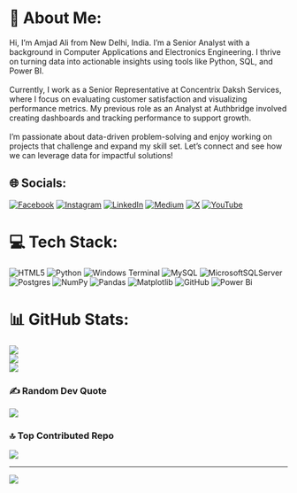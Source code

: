 # 💫 About Me:
Hi, I’m Amjad Ali from New Delhi, India. I’m a Senior Analyst with a background in Computer Applications and Electronics Engineering. I thrive on turning data into actionable insights using tools like Python, SQL, and Power BI.<br><br>Currently, I work as a Senior Representative at Concentrix Daksh Services, where I focus on evaluating customer satisfaction and visualizing performance metrics. My previous role as an Analyst at Authbridge involved creating dashboards and tracking performance to support growth.<br><br>I’m passionate about data-driven problem-solving and enjoy working on projects that challenge and expand my skill set. Let’s connect and see how we can leverage data for impactful solutions!


## 🌐 Socials:
[![Facebook](https://img.shields.io/badge/Facebook-%231877F2.svg?logo=Facebook&logoColor=white)](https://facebook.com/1amjadali1) [![Instagram](https://img.shields.io/badge/Instagram-%23E4405F.svg?logo=Instagram&logoColor=white)](https://instagram.com/1amjadali1) [![LinkedIn](https://img.shields.io/badge/LinkedIn-%230077B5.svg?logo=linkedin&logoColor=white)](https://linkedin.com/in/1amjadali1) [![Medium](https://img.shields.io/badge/Medium-12100E?logo=medium&logoColor=white)](https://medium.com/@1amjadali1) [![X](https://img.shields.io/badge/X-black.svg?logo=X&logoColor=white)](https://x.com/1amjadali1) [![YouTube](https://img.shields.io/badge/YouTube-%23FF0000.svg?logo=YouTube&logoColor=white)](https://youtube.com/@1amjadali1) 

# 💻 Tech Stack:
![HTML5](https://img.shields.io/badge/html5-%23E34F26.svg?style=for-the-badge&logo=html5&logoColor=white) ![Python](https://img.shields.io/badge/python-3670A0?style=for-the-badge&logo=python&logoColor=ffdd54) ![Windows Terminal](https://img.shields.io/badge/Windows%20Terminal-%234D4D4D.svg?style=for-the-badge&logo=windows-terminal&logoColor=white) ![MySQL](https://img.shields.io/badge/mysql-4479A1.svg?style=for-the-badge&logo=mysql&logoColor=white) ![MicrosoftSQLServer](https://img.shields.io/badge/Microsoft%20SQL%20Server-CC2927?style=for-the-badge&logo=microsoft%20sql%20server&logoColor=white) ![Postgres](https://img.shields.io/badge/postgres-%23316192.svg?style=for-the-badge&logo=postgresql&logoColor=white) ![NumPy](https://img.shields.io/badge/numpy-%23013243.svg?style=for-the-badge&logo=numpy&logoColor=white) ![Pandas](https://img.shields.io/badge/pandas-%23150458.svg?style=for-the-badge&logo=pandas&logoColor=white) ![Matplotlib](https://img.shields.io/badge/Matplotlib-%23ffffff.svg?style=for-the-badge&logo=Matplotlib&logoColor=black) ![GitHub](https://img.shields.io/badge/github-%23121011.svg?style=for-the-badge&logo=github&logoColor=white) ![Power Bi](https://img.shields.io/badge/power_bi-F2C811?style=for-the-badge&logo=powerbi&logoColor=black)
# 📊 GitHub Stats:
![](https://github-readme-stats.vercel.app/api?username=1amjadali1&theme=dark&hide_border=true&include_all_commits=true&count_private=false)<br/>
![](https://github-readme-streak-stats.herokuapp.com/?user=1amjadali1&theme=dark&hide_border=true)<br/>
![](https://github-readme-stats.vercel.app/api/top-langs/?username=1amjadali1&theme=dark&hide_border=true&include_all_commits=true&count_private=false&layout=compact)

### ✍️ Random Dev Quote
![](https://quotes-github-readme.vercel.app/api?type=horizontal&theme=tokyonight)

### 🔝 Top Contributed Repo
![](https://github-contributor-stats.vercel.app/api?username=1amjadali1&limit=5&theme=dark&combine_all_yearly_contributions=true)

---
[![](https://visitcount.itsvg.in/api?id=1amjadali1&icon=0&color=0)](https://visitcount.itsvg.in)

<!-- Proudly created with GPRM ( https://gprm.itsvg.in ) -->
